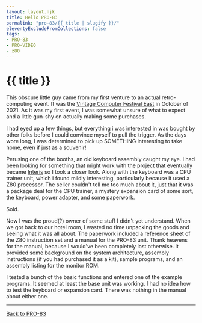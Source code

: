 ```yaml
---
layout: layout.njk
title: Hello PRO-83
permalink: "pro-83/{{ title | slugify }}/"
eleventyExcludeFromCollections: false
tags:
- PRO-83
- PRO-VIDEO
- z80
---
```

# {{ title }}

This obscure little guy came from my first venture to an actual retro-computing event.
It was the <a href="https://vcfed.org/" target="_blank">Vintage Computer Festival East</a> in October of 2021.
As it was my first event, I was somewhat unsure of what to expect and a little gun-shy on actually making some purchases.

I had eyed up a few things, but everything i was interested in was bought by other folks before I could convince myself to pull the trigger.
As the days wore long, I was determined to pick up SOMETHING interesting to take home, even if just as a souvenir!

Perusing one of the booths, an old keyboard assembly caught my eye.
I had been looking for something that might work with the project that eventually became [Interis](../interis) so I took a closer look.
Along with the keyboard was a CPU trainer unit, which i found mildly interesting, particularly because it used a Z80 processor.
The seller couldn't tell me too much about it, just that it was a package deal for the CPU trainer, a mystery expansion card of some sort, the keyboard, power adapter, and some paperwork.

Sold.

Now I was the proud(?) owner of some stuff I didn't yet understand.
When we got back to our hotel room, I wasted no time unpacking the goods and seeing what it was all about.
The paperwork included a reference sheet of the Z80 instruction set and a manual for the PRO-83 unit.
Thank heavens for the manual, because I would've been completely lost otherwise.
It provided some background on the system architecture, assembly instructions (if you had purchased it as a kit), sample programs, and an assembly listing for the monitor ROM.

I tested a bunch of the basic functions and entered one of the example programs.
It seemed at least the base unit was working.
I had no idea how to test the keyboard or expansion card.
There was nothing in the manual about either one.

---

[Back to PRO-83](/pro-83/)
